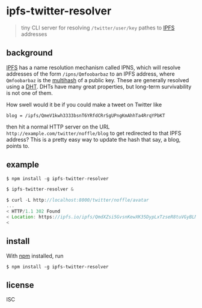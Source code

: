 # ipfs-twitter-resolver

> tiny CLI server for resolving `/twitter/user/key` pathes to [IPFS][] addresses

## background

[IPFS][] has a name resolution mechanism called IPNS, which will resolve
addresses of the form `/ipns/Qmfoobarbaz` to an IPFS address, where
`Qmfoobarbaz` is the [multihash][] of a public key. These are generally resolved
using a [DHT][]. DHTs have many great properties, but long-term survivability is
not one of them.

How swell would it be if you could make a tweet on Twitter like

```
blog = /ipfs/QmeV1kwh3333bsnT6YRfdCRrSgUPngKmAhhTa4RrqYPbKT
```

then hit a normal HTTP server on the URL
`http://example.com/twitter/noffle/blog` to get redirected to that IPFS address?
This is a pretty easy way to update the hash that say, a blog, points to.

## example

```js
$ npm install -g ipfs-twitter-resolver

$ ipfs-twitter-resolver &

$ curl -L http://localhost:8000/twitter/noffle/avatar
...
< HTTP/1.1 302 Found
< Location: https://ipfs.io/ipfs/QmdXZsi5GvsnKewXK35DypLxTzseR8tuVGyBLMQcBpEmMc/avatar.png
<
```

## install

With [npm](https://npmjs.org/) installed, run

```
$ npm install -g ipfs-twitter-resolver
```

## license

ISC

[IPFS]: https://ipfs.io
[multihash]: https://github.com/jbenet/multihash
[DHT]: https://en.wikipedia.org/wiki/Distributed_hash_table
